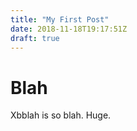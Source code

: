 ```yaml
---
title: "My First Post"
date: 2018-11-18T19:17:51Z
draft: true
---
```


# Blah

Xbblah is so blah. Huge.
